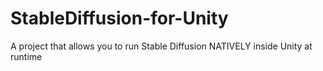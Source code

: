 # StableDiffusion-for-Unity
A project that allows you to run Stable Diffusion NATIVELY inside Unity at runtime
